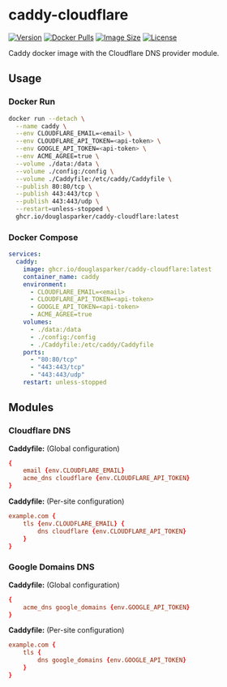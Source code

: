 # caddy-cloudflare

[![Version](https://img.shields.io/docker/v/douglasparker/caddy-cloudflare?style=flat-square&sort=semver)](https://hub.docker.com/r/douglasparker/caddy-cloudflare)
[![Docker Pulls](https://img.shields.io/docker/pulls/douglasparker/caddy-cloudflare?style=flat-square)](https://hub.docker.com/r/douglasparker/caddy-cloudflare)
[![Image Size](https://img.shields.io/docker/image-size/douglasparker/caddy-cloudflare?style=flat-square)](https://hub.docker.com/r/douglasparker/caddy-cloudflare)
[![License](https://img.shields.io/github/license/douglasparker/caddy-cloudflare?style=flat-square)](https://github.com/douglasparker/caddy-cloudflare/blob/main/LICENSE.md)

Caddy docker image with the Cloudflare DNS provider module.

## Usage

### Docker Run

```bash
docker run --detach \
  --name caddy \
  --env CLOUDFLARE_EMAIL=<email> \
  --env CLOUDFLARE_API_TOKEN=<api-token> \
  --env GOOGLE_API_TOKEN=<api-token> \
  --env ACME_AGREE=true \
  --volume ./data:/data \
  --volume ./config:/config \
  --volume ./Caddyfile:/etc/caddy/Caddyfile \
  --publish 80:80/tcp \
  --publish 443:443/tcp \
  --publish 443:443/udp \
  --restart=unless-stopped \
  ghcr.io/douglasparker/caddy-cloudflare:latest
```

### Docker Compose

```yaml
services:
  caddy:
    image: ghcr.io/douglasparker/caddy-cloudflare:latest
    container_name: caddy
    environment:
      - CLOUDFLARE_EMAIL=<email>
      - CLOUDFLARE_API_TOKEN=<api-token>
      - GOOGLE_API_TOKEN=<api-token>
      - ACME_AGREE=true
    volumes:
      - ./data:/data
      - ./config:/config
      - ./Caddyfile:/etc/caddy/Caddyfile
    ports:
      - "80:80/tcp"
      - "443:443/tcp"
      - "443:443/udp"
    restart: unless-stopped
```

## Modules

### Cloudflare DNS

**Caddyfile:** (Global configuration)

```conf
{
	email {env.CLOUDFLARE_EMAIL}
	acme_dns cloudflare {env.CLOUDFLARE_API_TOKEN}
}
```

**Caddyfile:** (Per-site configuration)

```conf
example.com {
	tls {env.CLOUDFLARE_EMAIL} { 
		dns cloudflare {env.CLOUDFLARE_API_TOKEN}
	}
}
```

### Google Domains DNS

**Caddyfile:** (Global configuration)

```conf
{
	acme_dns google_domains {env.GOOGLE_API_TOKEN}
}
```

**Caddyfile:** (Per-site configuration)

```conf
example.com {
	tls { 
		dns google_domains {env.GOOGLE_API_TOKEN}
	}
}
```